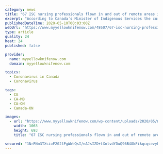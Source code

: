 ```yaml
---
category: news
title: "67 ISC nursing professionals flown in and out of remote areas in Ontario and Manitoba; Minister Miller"
excerpt: "According to Canada’s Minister of Indigenous Services the current situation of COVID-19 in Indigenous populations demonstrates that the onset of the virus ... more ›"
publishedDateTime: 2020-05-10T00:03:00Z
webUrl: "https://www.myyellowknifenow.com/48607/67-isc-nursing-professionals-flown-in-and-out-of-remote-areas-in-ontario-and-manitoba-minister-miller/"
type: article
quality: 24
heat: 24
published: false

provider:
  name: myyellowknifenow.com
  domain: myyellowknifenow.com

topics:
  - Coronavirus in Canada
  - Coronavirus

tags:
  - CA
  - CA-MB
  - CA-ON
  - Canada-ON

images:
  - url: "https://www.myyellowknifenow.com/wp-content/uploads/2020/05/miller-2.png"
    width: 1063
    height: 693
    title: "67 ISC nursing professionals flown in and out of remote areas in Ontario and Manitoba; Minister Miller"

secured: "1NrPNm3TXsioF202lPgWWeQsI/eAJsIZD+tXnlvdYDuQ96B4GkFikqcqsevyE+OQ0tFYuo0nBdfFDYmIeH3A8E5iDWQqxugrIBqUXOZxjllYQdXISv4By3HDC1q40Y20SanWW7OJ3Vm6iwHuCoo/miTLPn2gCeWu2PqTxwGqrDtNvi+7eB4ES3YAuVkUqn1J0pLh3/C2CKTRnqBzY9o7RvXGLfhTb/7j239tDhx9mS2tps4xxtUahMzYR23V4TEQDYw4KldSvCmlwyFugR051AEvxZo7f3Dzt+ZnTTNX24wmuaimk6X8a6pwAHCpFBTzvCZamlWbOuPmuhQVqMM3mAr6ecAWqSlL7d9JHpEFo43/MltOxcawQugOmxarSD8f1au6WDo9XNqh35MqxtJxiD5HCZqX2R7HFTXIzYL9E3PeiUBO687JHhMw99nr+ElzsYJOWOylcONauyU9EMDvW+Q4Et5DE3Hiip9uWPBHqro=;4QbNZSgVGw4pGCCroVVPbQ=="
---
```


